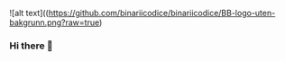 

![alt text]((https://github.com/binariicodice/binariicodice/BB-logo-uten-bakgrunn.png?raw=true)

### Hi there 👋

<!--
**binariicodice/binariicodice** is a ✨ _special_ ✨ repository because its `README.md` (this file) appears on your GitHub profile.

Here are some ideas to get you started:

- 🔭 I’m currently working on ...
- 🌱 I’m currently learning ...
- 👯 I’m looking to collaborate on ...
- 🤔 I’m looking for help with ...
- 💬 Ask me about ...
- 📫 How to reach me: ...
- 😄 Pronouns: ...
- ⚡ Fun fact: ...
-->
